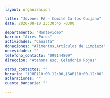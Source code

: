 ```yaml
---
layout: organizacion

title: "Jóvenes FA - Comité Carlos Quijano"
date: 2020-08-10 23:30:45 -0300

departamento: "Montevideo"
barrio: "Aires Puros"
actividades: "Canasta"
donaciones: "Alimentos,Artículos de Limpieza"
necesidades: ""
telefono_contacto: "099144809"
direccion: "Atahona esq. Celedonio Rojas"

otros_contactos: ""
horario: "(JUE)10:00-12:00,(SAB)10:00-12:00"
aclaraciones: ""
cuenta_bancaria: ""

---
```

